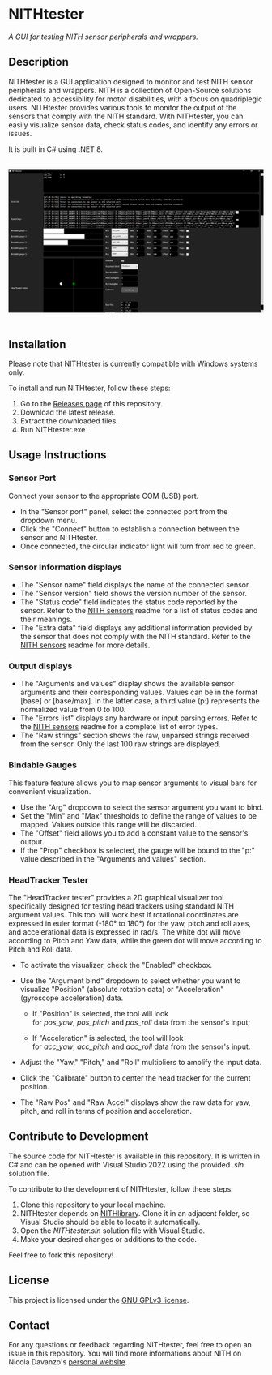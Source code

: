 # NITHtester

_A GUI for testing NITH sensor peripherals and wrappers._

## Description

NITHtester is a GUI application designed to monitor and test NITH sensor peripherals and wrappers. NITH is a collection of Open-Source solutions dedicated to accessibility for motor disabilities, with a focus on quadriplegic users. NITHtester provides various tools to monitor the output of the sensors that comply with the NITH standard. With NITHtester, you can easily visualize sensor data, check status codes, and identify any errors or issues.

It is built in C# using .NET 8.

</br>
<div align="center">
  <img src="Readme_Images/NITHtester_GUI.png" alt="Screenshot of the application while testing and Head Tracker."/>
</div>
</br>

## Installation

Please note that NITHtester is currently compatible with Windows systems only.

To install and run NITHtester, follow these steps:

1. Go to the [Releases page](https://github.com/LIMUNIMI/NITHtester/releases) of this repository.
2. Download the latest release.
3. Extract the downloaded files.
4. Run NITHtester.exe

## Usage Instructions

### Sensor Port

Connect your sensor to the appropriate COM (USB) port.

- In the "Sensor port" panel, select the connected port from the dropdown menu.
- Click the "Connect" button to establish a connection between the sensor and NITHtester.
- Once connected, the circular indicator light will turn from red to green.

### Sensor Information displays

- The "Sensor name" field displays the name of the connected sensor.
- The "Sensor version" field shows the version number of the sensor.
- The "Status code" field indicates the status code reported by the sensor. Refer to the [NITH sensors](https://github.com/LIMUNIMI/NITHsensors) readme for a list of status codes and their meanings.
- The "Extra data" field displays any additional information provided by the sensor that does not comply with the NITH standard. Refer to the [NITH sensors](https://github.com/LIMUNIMI/NITHsensors) readme for more details.

### Output displays

- The "Arguments and values" display shows the available sensor arguments and their corresponding values. Values can be in the format [base] or [base/max]. In the latter case, a third value (p:) represents the normalized value from 0 to 100.
- The "Errors list" displays any hardware or input parsing errors. Refer to the [NITH sensors](https://github.com/LIMUNIMI/NITHsensors) readme for a complete list of error types.
- The "Raw strings" section shows the raw, unparsed strings received from the sensor. Only the last 100 raw strings are displayed.

### Bindable Gauges

This feature feature allows you to map sensor arguments to visual bars for convenient visualization.

- Use the "Arg" dropdown to select the sensor argument you want to bind.
- Set the "Min" and "Max" thresholds to define the range of values to be mapped. Values outside this range will be discarded.
- The "Offset" field allows you to add a constant value to the sensor's output.
- If the "Prop" checkbox is selected, the gauge will be bound to the "p:" value described in the "Arguments and values" section.

### HeadTracker Tester

The "HeadTracker tester" provides a 2D graphical visualizer tool specifically designed for testing head trackers using standard NITH argument values. This tool will work best if rotational coordinates are expressed in euler format (-180° to 180°) for the yaw, pitch and roll axes, and accelerational data is expressed in rad/s.
The white dot will move according to Pitch and Yaw data, while the green dot will move according to Pitch and Roll data.

- To activate the visualizer, check the "Enabled" checkbox.

- Use the "Argument bind" dropdown to select whether you want to visualize "Position" (absolute rotation data) or "Acceleration" (gyroscope acceleration) data.
  
  - If "Position" is selected, the tool will look for *pos_yaw*, *pos_pitch* and *pos_roll* data from the sensor's input;
  
  - If "Acceleration" is selected, the tool will look for *acc_yaw*, *acc_pitch* and *acc_roll* data from the sensor's input.

- Adjust the "Yaw," "Pitch," and "Roll" multipliers to amplify the input data.

- Click the "Calibrate" button to center the head tracker for the current position.

- The "Raw Pos" and "Raw Accel" displays show the raw data for yaw, pitch, and roll in terms of position and acceleration.

## Contribute to Development

The source code for NITHtester is available in this repository. It is written in C# and can be opened with Visual Studio 2022 using the provided *.sln* solution file.

To contribute to the development of NITHtester, follow these steps:

1. Clone this repository to your local machine.
2. NITHtester depends on [NITHlibrary](https://github.com/LIMUNIMI/NITHlibrary). Clone it in an adjacent folder, so Visual Studio should be able to locate it automatically.
3. Open the *NITHtester.sln* solution file with Visual Studio.
4. Make your desired changes or additions to the code.

Feel free to fork this repository!

## License

This project is licensed under the [GNU GPLv3 license](https://www.gnu.org/licenses/gpl-3.0.en.html).

## Contact

For any questions or feedback regarding NITHtester, feel free to open an issue in this repository. You will find more informations about NITH on Nicola Davanzo's [personal website](https://neeqstock.notion.site/).
